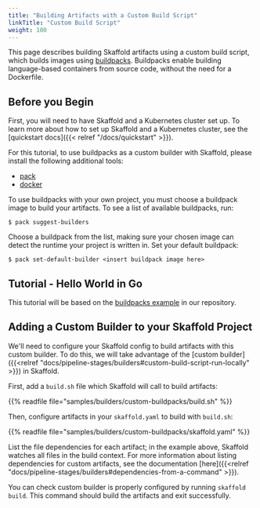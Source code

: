 ```yaml
---
title: "Building Artifacts with a Custom Build Script"
linkTitle: "Custom Build Script"
weight: 100
---
```


This page describes building Skaffold artifacts using a custom build script, which builds images using [buildpacks](https://buildpacks.io/).
Buildpacks enable building language-based containers from source code, without the need for a Dockerfile.

## Before you Begin
First, you will need to have Skaffold and a Kubernetes cluster set up.
To learn more about how to set up Skaffold and a Kubernetes cluster, see the [quickstart docs]({{< relref "/docs/quickstart" >}}).

For this tutorial, to use buildpacks as a custom builder with Skaffold, please install the following additional tools:

* [pack](https://buildpacks.io/docs/install-pack/)
* [docker](https://docs.docker.com/install/)


To use buildpacks with your own project, you must choose a buildpack image to build your artifacts.
To see a list of available buildpacks, run:

```shell
$ pack suggest-builders
```

Choose a buildpack from the list, making sure your chosen image can detect the runtime your project is written in.
Set your default buildpack:

```shell
$ pack set-default-builder <insert buildpack image here>
```

## Tutorial - Hello World in Go

This tutorial will be based on the [buildpacks example](https://github.com/GoogleContainerTools/skaffold/tree/master/examples/buildpacks) in our repository.


## Adding a Custom Builder to your Skaffold Project

We'll need to configure your Skaffold config to build artifacts with this custom builder.
To do this, we will take advantage of the [custom builder]({{<relref "docs/pipeline-stages/builders#custom-build-script-run-locally" >}}) in Skaffold.

First, add a `build.sh` file which Skaffold will call to build artifacts:

{{% readfile file="samples/builders/custom-buildpacks/build.sh" %}}


Then, configure artifacts in your `skaffold.yaml` to build with `build.sh`: 

{{% readfile file="samples/builders/custom-buildpacks/skaffold.yaml" %}}

List the file dependencies for each artifact; in the example above, Skaffold watches all files in the build context.
For more information about listing dependencies for custom artifacts, see the documentation [here]({{<relref "docs/pipeline-stages/builders#dependencies-from-a-command" >}}).


You can check custom builder is properly configured by running `skaffold build`.
This command should build the artifacts and exit successfully.


